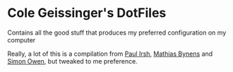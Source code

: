 Cole Geissinger's DotFiles
==========================

Contains all the good stuff that produces my preferred configuration on my computer

Really, a lot of this is a compilation from [Paul Irsh](https://github.com/paulirish/dotfiles), [Mathias Bynens](https://github.com/mathiasbynens/dotfiles) and [Simon Owen](https://github.com/s10wen/dotfiles), but tweaked to me preference.
